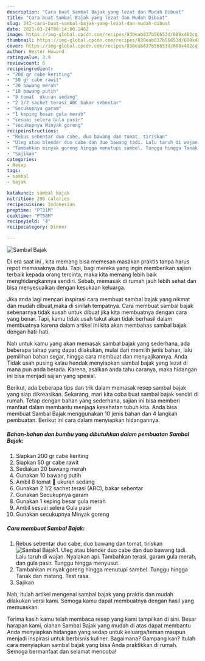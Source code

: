 ```yaml
---
description: "Cara buat Sambal Bajak yang lezat dan Mudah Dibuat"
title: "Cara buat Sambal Bajak yang lezat dan Mudah Dibuat"
slug: 343-cara-buat-sambal-bajak-yang-lezat-dan-mudah-dibuat
date: 2021-03-24T06:14:00.246Z
image: https://img-global.cpcdn.com/recipes/830eab837b56653d/680x482cq70/sambal-bajak-foto-resep-utama.jpg
thumbnail: https://img-global.cpcdn.com/recipes/830eab837b56653d/680x482cq70/sambal-bajak-foto-resep-utama.jpg
cover: https://img-global.cpcdn.com/recipes/830eab837b56653d/680x482cq70/sambal-bajak-foto-resep-utama.jpg
author: Hester Howard
ratingvalue: 3.9
reviewcount: 6
recipeingredient:
- "200 gr cabe keriting"
- "50 gr cabe rawit"
- "20 bawang merah"
- "10 bawang putih"
- "8 tomat  ukuran sedang"
- "2 1/2 sachet terasi ABC bakar sebentar"
- "Secukupnya garam"
- "1 keping besar gula merah"
- "sesuai selera Gula pasir"
- "secukupnya Minyak goreng"
recipeinstructions:
- "Rebus sebentar duo cabe, duo bawang dan tomat, tiriskan"
- "Uleg atau blender duo cabe dan duo bawang tadi. Lalu taruh di wajan. Nyalakan api. Tambahkan terasi, garam gula merah, dan gula pasir. Tunggu hingga menyusut."
- "Tambahkan minyak goreng hingga menutupi sambel. Tunggu hingga Tanak dan matang. Test rasa."
- "Sajikan"
categories:
- Resep
tags:
- sambal
- bajak

katakunci: sambal bajak 
nutrition: 296 calories
recipecuisine: Indonesian
preptime: "PT31M"
cooktime: "PT58M"
recipeyield: "4"
recipecategory: Dinner

---
```



![Sambal Bajak](https://img-global.cpcdn.com/recipes/830eab837b56653d/680x482cq70/sambal-bajak-foto-resep-utama.jpg)

Di era  saat ini , kita memang bisa memesan masakan praktis tanpa harus repot memasaknya dulu. Tapi, bagi mereka yang ingin memberikan sajian terbaik kepada orang tercinta, maka kita memang lebih baik menghidangkannya sendiri. Sebab, memasak di rumah jauh lebih sehat dan bisa menyesuaikan dengan kesukaan keluarga.

Jika anda lagi mencari inspirasi cara membuat sambal bajak yang nikmat dan mudah dibuat,maka di sinilah tempatnya. Cara membuat sambal bajak  sebenarnya tidak susah untuk dibuat jika kita membuatnya dengan cara yang benar. Tapi, kamu tidak usah takut akan tidak berhasil dalam membuatnya 
karena dalam artikel ini kita akan membahas sambal bajak dengan hati-hati.  



Nah untuk kamu yang akan memasak sambal bajak yang sederhana, ada beberapa tahap yang dapat dilakukan, mulai dari memilih jenis bahan, lalu pemilihan bahan segar, hingga cara membuat dan menyajikannya. Anda Tidak usah pusing kalau hendak menyiapkan sambal bajak yang lezat di mana pun anda berada. Karena, asalkan anda  tahu caranya, maka hidangan ini bisa menjadi sajian yang spesial.

Berikut, ada beberapa tips dan trik dalam memasak resep sambal bajak yang siap dikreasikan. Sekarang, mari kita coba buat sambal bajak sendiri di rumah. Tetap dengan bahan yang sederhana, sajian ini bisa memberi manfaat dalam membantu menjaga kesehatan tubuh kita. Anda bisa membuat Sambal Bajak menggunakan 10 jenis bahan dan 4 langkah pembuatan. Berikut ini cara dalam menyiapkan hidangannya.

<!--inarticleads1-->

##### Bahan-bahan dan bumbu yang dibutuhkan dalam pembuatan Sambal Bajak:

1. Siapkan 200 gr cabe keriting
1. Siapkan 50 gr cabe rawit
1. Sediakan 20 bawang merah
1. Gunakan 10 bawang putih
1. Ambil 8 tomat 🍅 ukuran sedang
1. Gunakan 2 1/2 sachet terasi (ABC), bakar sebentar
1. Gunakan Secukupnya garam
1. Gunakan 1 keping besar gula merah
1. Ambil sesuai selera Gula pasir
1. Gunakan secukupnya Minyak goreng




<!--inarticleads2-->

##### Cara membuat Sambal Bajak:

1. Rebus sebentar duo cabe, duo bawang dan tomat, tiriskan
<img src="https://img-global.cpcdn.com/steps/9eed186a2e40875f/160x128cq70/sambal-bajak-langkah-memasak-1-foto.jpg" alt="Sambal Bajak">1. Uleg atau blender duo cabe dan duo bawang tadi. Lalu taruh di wajan. Nyalakan api. Tambahkan terasi, garam gula merah, dan gula pasir. Tunggu hingga menyusut.
1. Tambahkan minyak goreng hingga menutupi sambel. Tunggu hingga Tanak dan matang. Test rasa.
1. Sajikan




Nah, itulah artikel mengenai  sambal bajak  yang praktis dan mudah dilakukan versi kami. Semoga kamu dapat membuatnya dengan hasil yang memuaskan. 

Terima kasih kamu telah membaca resep yang kami tampilkan di sini. Besar harapan kami, olahan  Sambal Bajak yang mudah di atas dapat membantu Anda menyiapkan hidangan yang sedap untuk keluarga/teman maupun menjadi inspirasi untuk berbisnis kuliner. Bagaimana? Gampang kan? Itulah cara menyiapkan sambal bajak yang bisa Anda praktikkan di rumah. Semoga bermanfaat dan selamat mencoba!

